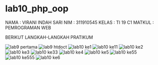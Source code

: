 # lab10_php_oop
NAMA : VIRANI INDAH SARI
NIM : 311910545
KELAS : TI 19 C1
MATKUL : PEMROGRAMAN WEB 

BERIKUT LANGKAH-LANGKAH PRATIKUM

![lab9 pertama](https://user-images.githubusercontent.com/57024231/121777791-0e5af980-cbbe-11eb-9d16-b859f69df2b7.png)
![lab9 htdoct](https://user-images.githubusercontent.com/57024231/121777830-3cd8d480-cbbe-11eb-82f5-6ef785dacbff.png)
![lab10 ke1](https://user-images.githubusercontent.com/57024231/121777853-51b56800-cbbe-11eb-84d4-a89f0c593451.png)
![lab10 ke11](https://user-images.githubusercontent.com/57024231/121777962-e1f3ad00-cbbe-11eb-9f8e-ff62b8e33c24.png)
![lab10 ke2](https://user-images.githubusercontent.com/57024231/121777858-5e39c080-cbbe-11eb-810c-2e06bcb47802.png)
![lab10 ke3](https://user-images.githubusercontent.com/57024231/121777864-67c32880-cbbe-11eb-9b53-410114a46962.png)
![lab10 ke33](https://user-images.githubusercontent.com/57024231/121777996-05b6f300-cbbf-11eb-8c87-2afa370ddb84.png)
![lab10 ke4](https://user-images.githubusercontent.com/57024231/121778009-15363c00-cbbf-11eb-8de6-fdecc8e89d51.png)
![lab10 ke5](https://user-images.githubusercontent.com/57024231/121778019-21ba9480-cbbf-11eb-954b-c152e2df0478.png)
![lab10 ke55](https://user-images.githubusercontent.com/57024231/121778036-3139dd80-cbbf-11eb-85dd-20f53c8aeb27.png)
![lab10 ke555](https://user-images.githubusercontent.com/57024231/121778041-3bf47280-cbbf-11eb-8f1a-f4b732ae6a52.png)
![lab10 ke6](https://user-images.githubusercontent.com/57024231/121778059-52023300-cbbf-11eb-8850-de3258dde4a1.png)
